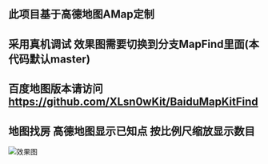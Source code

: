 ## 此项目基于高德地图AMap定制

## 采用真机调试 效果图需要切换到分支MapFind里面(本代码默认master)

## 百度地图版本请访问 https://github.com/XLsn0wKit/BaiduMapKitFind

## 地图找房 高德地图显示已知点 按比例尺缩放显示数目

![效果图](https://github.com/XLsn0w/XLsn0wAMapShowStation/blob/master/Screenshots/%E6%95%88%E6%9E%9C%E5%9B%BE.gif?raw=true)
